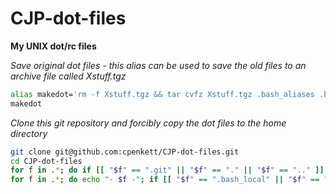 CJP-dot-files
=============

**My UNIX dot/rc files**

*Save original dot files - this alias can be used to save the old files to an archive file called Xstuff.tgz*

```bash
alias makedot='rm -f Xstuff.tgz && tar cvfz Xstuff.tgz .bash_aliases .bash_completion .bash_functions .bash_local .bash_logout .bash_profile .bashrc .cshrc .emacs .gitconfig .gitignore .git-completion.sh .git-prompt.sh .inputrc .pythonrc .profile .Rprofile* .toprc .vim .vimrc .Xdefaults .xemacs'
makedot
```

*Clone this git repository and forcibly copy the dot files to the home directory*

```bash
git clone git@github.com:cpenkett/CJP-dot-files.git
cd CJP-dot-files
for f in .*; do if [[ "$f" == ".git" || "$f" == "." || "$f" == ".." ]]; then echo "  Not copying $f"; else /bin/cp -vr $f ~; fi; done
for f in .*; do echo "- $f -"; if [[ "$f" == ".bash_local" || "$f" == ".git" || "$f" == ".xemacs" || "$f" == "." || "$f" == ".." ]]; then echo "  Not copying $f"; else sdiff -s $f ~ 2> /dev/null; fi; echo; done | /bin/grep -Ev "Not copying|Only" | less -R
```
